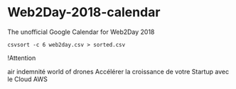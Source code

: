 # Web2Day-2018-calendar
The unofficial Google Calendar for Web2Day 2018

`
csvsort -c 6 web2day.csv > sorted.csv
`

!Attention

air indemnité
world of drones
Accélérer la croissance de votre Startup avec le Cloud AWS
